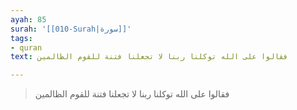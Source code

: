 ```yaml
---
ayah: 85
surah: '[[010-Surah|سورة]]'
tags:
- quran
text: فقالوا على الله توكلنا ربنا لا تجعلنا فتنة للقوم الظالمين

---
```

> فقالوا على الله توكلنا ربنا لا تجعلنا فتنة للقوم الظالمين
